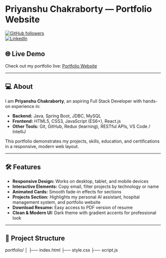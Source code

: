 # Priyanshu Chakraborty — Portfolio Website

[![GitHub followers](https://img.shields.io/github/followers/priyanshu60-pc?label=Follow&style=social)](https://github.com/priyanshu60-pc)  
[![LinkedIn](https://img.shields.io/badge/LinkedIn-Priyanshu_Chakraborty-blue)](https://www.linkedin.com/in/priyanshu-chakraborty-159b0a271/)

## 🌐 Live Demo
Check out my portfolio live: [Portfolio Website](https://yourusername.github.io/portfolio/)

---

## 💻 About

I am **Priyanshu Chakraborty**, an aspiring Full Stack Developer with hands-on experience in:

- **Backend:** Java, Spring Boot, JDBC, MySQL
- **Frontend:** HTML5, CSS3, JavaScript (ES6+), React.js
- **Other Tools:** Git, GitHub, Redux (learning), RESTful APIs, VS Code / IntelliJ

This portfolio demonstrates my projects, skills, education, and certifications in a responsive, modern web layout.

---

## 🛠 Features

- **Responsive Design:** Works on desktop, tablet, and mobile devices  
- **Interactive Elements:** Copy email, filter projects by technology or name  
- **Animated Cards:** Smooth fade-in effects for sections  
- **Projects Section:** Highlights my personal AI assistant, hospital management system, and portfolio website  
- **Download Resume:** Easy access to PDF version of resume  
- **Clean & Modern UI:** Dark theme with gradient accents for professional look  

---

## 📂 Project Structure
portfolio/
│
├── index.html
├── style.css
├── script.js
